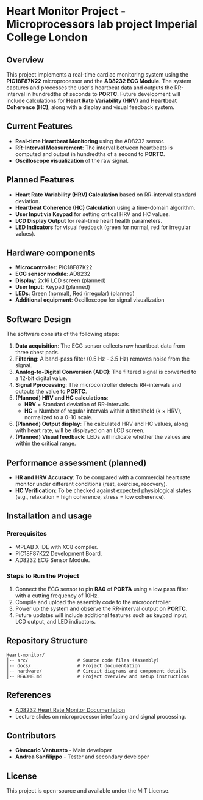 # Heart Monitor Project - Microprocessors lab project Imperial College London

## Overview
This project implements a real-time cardiac monitoring system using the **PIC18F87K22** microprocessor and the **AD8232 ECG Module**. The system captures and processes the user's heartbeat data and outputs the RR-interval in hundredths of seconds to **PORTC**. Future development will include calculations for **Heart Rate Variability (HRV)** and **Heartbeat Coherence (HC)**, along with a display and visual feedback system.

## Current Features
- **Real-time Heartbeat Monitoring** using the AD8232 sensor.
- **RR-Interval Measurement**: The interval between heartbeats is computed and output in hundredths of a second to **PORTC**.
-  **Oscilloscope visualization** of the raw signal.

## Planned Features
- **Heart Rate Variability (HRV) Calculation** based on RR-interval standard deviation.
- **Heartbeat Coherence (HC) Calculation** using a time-domain algorithm.
- **User Input via Keypad** for setting critical HRV and HC values.
- **LCD Display Output** for real-time heart health parameters.
- **LED Indicators** for visual feedback (green for normal, red for irregular values).

## Hardware components
- **Microcontroller**: PIC18F87K22
- **ECG sensor module**: AD8232
- **Display**: 2x16 LCD screen (planned)
- **User Input**: Keypad (planned)
- **LEDs**: Green (normal), Red (irregular) (planned)
- **Additional equipment**: Oscilloscope for signal visualization

## Software Design
The software consists of the following steps:
1. **Data acquisition**: The ECG sensor collects raw heartbeat data from three chest pads.
2. **Filtering**: A band-pass filter (0.5 Hz - 3.5 Hz) removes noise from the signal.
3. **Analog-to-Digital Conversion (ADC)**: The filtered signal is converted to a 12-bit digital value.
4. **Signal Pprocessing**: The microcontroller detects RR-intervals and outputs the value to **PORTC**.
5. **(Planned) HRV and HC calculations**:
   - **HRV** = Standard deviation of RR-intervals.
   - **HC** = Number of regular intervals within a threshold (k × HRV), normalized to a 0-10 scale.
6. **(Planned) Output display**: The calculated HRV and HC values, along with heart rate, will be displayed on an LCD screen.
7. **(Planned) Visual feedback**: LEDs will indicate whether the values are within the critical range.

## Performance assessment (planned)
- **HR and HRV Accuracy**: To be compared with a commercial heart rate monitor under different conditions (rest, exercise, recovery).
- **HC Verification**: To be checked against expected physiological states (e.g., relaxation = high coherence, stress = low coherence).

## Installation and usage
### Prerequisites
- MPLAB X IDE with XC8 compiler.
- PIC18F87K22 Development Board.
- AD8232 ECG Sensor Module.

### Steps to Run the Project
1. Connect the ECG sensor to pin **RA0** of **PORTA** using a low pass filter with a cutting frequency of 10Hz.
2. Compile and upload the assembly code to the microcontroller.
3. Power up the system and observe the RR-interval output on **PORTC**.
4. Future updates will include additional features such as keypad input, LCD output, and LED indicators.

## Repository Structure
```
Heart-monitor/
│-- src/                  # Source code files (Assembly)
│-- docs/                 # Project documentation
│-- hardware/             # Circuit diagrams and component details
│-- README.md             # Project overview and setup instructions
```

## References
- [AD8232 Heart Rate Monitor Documentation](https://github.com/sparkfun/AD8232_Heart_Rate_Monitor)
- Lecture slides on microprocessor interfacing and signal processing.

## Contributors
- **Giancarlo Venturato** - Main developer
- **Andrea Sanfilippo** - Tester and secondary developer

## License
This project is open-source and available under the MIT License.


